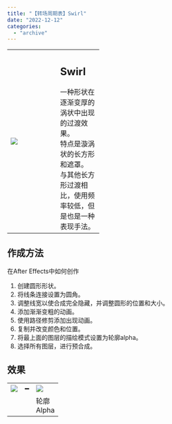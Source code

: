 ```yaml
---
title: "【转场周期表】Swirl"
date: "2022-12-12"
categories: 
  - "archive"
---
```


<table style="width: 42.2608%;"><tbody><tr><td style="width: 53.7201%;"><img src="https://mir.yuelili.com/2022/12/897fdee14d7034d0d60dac0ae6731fef.gif"></td><td style="width: 59.8667%;"><h2 class="title_title__ceXO0">Swirl</h2>一种形状在逐渐变厚的涡状中出现的过渡效果。<div></div>特点是漩涡状的长方形和遮罩。<div></div>与其他长方形过渡相比，使用频率较低，但是也是一种表现手法。</td></tr></tbody></table>

## 作成方法

在After Effects中如何创作

1. 创建圆形形状。
2. 将线条连接设置为圆角。
3. 调整线宽以使合成完全隐藏，并调整圆形的位置和大小。
4. 添加渐渐变粗的动画。
5. 使用路径修剪添加出现动画。
6. 复制并改变颜色和位置。
7. 将最上面的图层的描绘模式设置为轮廓alpha。
8. 选择所有图层，进行预合成。

## 效果

<table style="border-collapse: collapse; width: 23.494%;"><tbody><tr><td style="width: 153px;"><img src="https://mir.yuelili.com/2022/12/e748e31879ee0d16d21bea8451651592.gif"></td><td style="width: 19px;">━</td><td style="width: 153px;"><img src="https://mir.yuelili.com/2022/12/b26675569c7c78c28309caf006b95062.gif"></td></tr><tr><td style="width: 153px;"></td><td style="width: 19px;"></td><td style="width: 153px;">轮廓Alpha</td></tr></tbody></table>

